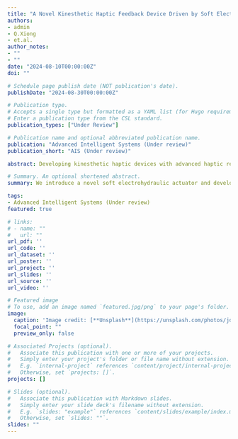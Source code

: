 ```yaml
---
title: "A Novel Kinesthetic Haptic Feedback Device Driven by Soft Electrohydraulic Actuators"
authors:
- admin
- Q.Xiong
- et.al.
author_notes:
- ""
- ""
date: "2024-08-10T00:00:00Z"
doi: ""

# Schedule page publish date (NOT publication's date).
publishDate: "2024-08-30T00:00:00Z"

# Publication type.
# Accepts a single type but formatted as a YAML list (for Hugo requirements).
# Enter a publication type from the CSL standard.
publication_types: ["Under Review"]

# Publication name and optional abbreviated publication name.
publication: "Advanced Intelligent Systems (Under review)"
publication_short: "AIS (Under review)"

abstract: Developing kinesthetic haptic devices with advanced haptic rendering capabilities is challenging due to the limitations on driving mechanisms. In this study, we introduce a novel soft electrohydraulic actuator and develop a kinesthetic haptic device utilizing it as the driving unit. We established a mathematical model and conducted testing experiments to demonstrate the device's ability to stably output controllable feedback force. Our experiments also demonstrates that this device exhibits fast response characteristics. By utilizing the easily controllable nature of the soft electrohydraulic actuator, we were able to achieve high-resolution controllable feedback force output. Furthermore, by modulating the waveform of the driving high-voltage, the device acquired the capability to render variable-frequency haptic vibration without adding any extra vibration actuator. Using this kinesthetic haptic device, we built a teleoperated robotic system, showcasing  the device’s potential application as a haptic force feedback system in the field of robotics.

# Summary. An optional shortened abstract.
summary: We introduce a novel soft electrohydraulic actuator and develop a kinesthetic haptic device utilizing it as the driving unit. We established a mathematical model and conducted testing experiments to demonstrate the device's ability to stably output controllable feedback force. Our experiments also demonstrates that this device exhibits fast response characteristics. By utilizing the easily controllable nature of the soft electrohydraulic actuator, we were able to achieve high-resolution controllable feedback force output. Furthermore, by modulating the waveform of the driving high-voltage, the device acquired the capability to render variable-frequency haptic vibration without adding any extra vibration actuator. Using this kinesthetic haptic device, we built a teleoperated robotic system, showcasing  the device’s potential application as a haptic force feedback system in the field of robotics.

tags:
- Advanced Intelligent Systems (Under review)
featured: true

# links:
# - name: ""
#   url: ""
url_pdf: ''
url_code: ''
url_dataset: ''
url_poster: ''
url_project: ''
url_slides: ''
url_source: ''
url_video: ''

# Featured image
# To use, add an image named `featured.jpg/png` to your page's folder. 
image:
  caption: 'Image credit: [**Unsplash**](https://unsplash.com/photos/jdD8gXaTZsc)'
  focal_point: ""
  preview_only: false

# Associated Projects (optional).
#   Associate this publication with one or more of your projects.
#   Simply enter your project's folder or file name without extension.
#   E.g. `internal-project` references `content/project/internal-project/index.md`.
#   Otherwise, set `projects: []`.
projects: []

# Slides (optional).
#   Associate this publication with Markdown slides.
#   Simply enter your slide deck's filename without extension.
#   E.g. `slides: "example"` references `content/slides/example/index.md`.
#   Otherwise, set `slides: ""`.
slides: ""
---
```

